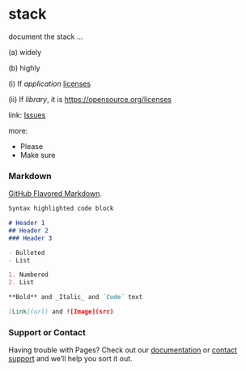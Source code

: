 # stack

document the stack ...

(a) widely

(b) highly

(i) If *application*  [licenses](https://opensource.org/licenses)

(ii) If *library*, it is https://opensource.org/licenses

link: [Issues](https://github.com/) 

more: 

* Please 
* Make sure

### Markdown

[GitHub Flavored Markdown](https://guides.github.com/features/mastering-markdown/).

```markdown
Syntax highlighted code block

# Header 1
## Header 2
### Header 3

- Bulleted
- List

1. Numbered
2. List

**Bold** and _Italic_ and `Code` text

[Link](url) and ![Image](src)
```


### Support or Contact

Having trouble with Pages? Check out our [documentation](https://help.github.com/categories/github-pages-basics/) or [contact support](https://github.com/contact) and we’ll help you sort it out.
